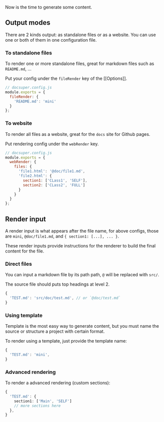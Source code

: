 Now is the time to generate some content.

## Output modes

There are 2 kinds output: as standalone files or as a website. You can use one or both of them in one configuration file.

### To standalone files

To render one or more standalone files, great for markdown files such as `README.md`, ...

Put your config under the `fileRender` key of the [[Options]].

```js
// docsuper.config.js
module.exports = {
  fileRender: {
    'README.md': 'mini'
  }
};
```

### To website

To render all files as a website, great for the `docs` site for Github pages.

Put rendering config under the `webRender` key.

```js
// docsuper.config.js
module.exports = {
  webRender: {
    files: {
      'file1.html': '@doc/file1.md',
      'file2.html': {
        section1: ['CLass1', 'SELF'],
        section2: ['CLass2', 'FULL']
      }
    }
  }
};
```

## Render input

A render input is what appears after the file name, for above configs, those are `mini`, `@doc/file1.md`, and `{ section1: [...], ... }`.

These render inputs provide instructions for the renderer to build the final content for the file.

### Direct files

You can input a markdown file by its path path, `@` will be replaced with `src/`.

The source file should puts top headings at level 2.

```ts
{
  'TEST.md': 'src/doc/test.md', // or `@doc/test.md`
}
```

### Using template

Template is the most easy way to generate content, but you must name the source or structure a project with certain format.

To render using a template, just provide the template name:

```ts
{
  'TEST.md': 'mini',
}
```

### Advanced rendering

To render a advanced rendering (custom sections):

```ts
{
  'TEST.md': {
    section1: ['Main', 'SELF']
    // more sections here
  },
}
```
